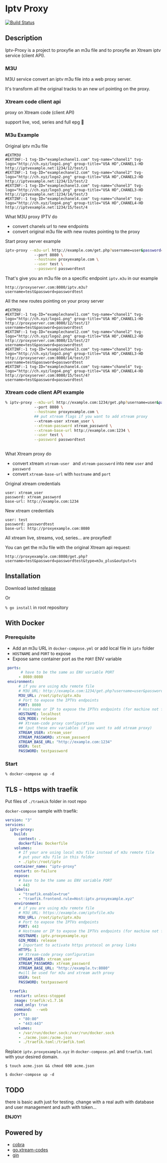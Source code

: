# Iptv Proxy

[![Build Status](https://travis-ci.com/pierre-emmanuelJ/iptv-proxy.svg?branch=master)](https://travis-ci.com/pierre-emmanuelJ/iptv-proxy)

## Description

Iptv-Proxy is a project to proxyfie an m3u file
and to proxyfie an Xtream iptv service (client API).

### M3U

M3U service convert an iptv m3u file into a web proxy server.

It's transform all the original tracks to an new url pointing on the proxy.

### Xtream code client api

proxy on Xtream code (client API)

support live, vod, series and full epg :rocket:

### M3u Example

Original iptv m3u file

```m3u
#EXTM3U
#EXTINF:-1 tvg-ID="examplechanel1.com" tvg-name="chanel1" tvg-logo="http://ch.xyz/logo1.png" group-title="USA HD",CHANEL1-HD
http://iptvexample.net:1234/12/test/1
#EXTINF:-1 tvg-ID="examplechanel2.com" tvg-name="chanel2" tvg-logo="http://ch.xyz/logo2.png" group-title="USA HD",CHANEL2-HD
http://iptvexample.net:1234/13/test/2
#EXTINF:-1 tvg-ID="examplechanel3.com" tvg-name="chanel3" tvg-logo="http://ch.xyz/logo3.png" group-title="USA HD",CHANEL3-HD
http://iptvexample.net:1234/14/test/3
#EXTINF:-1 tvg-ID="examplechanel4.com" tvg-name="chanel4" tvg-logo="http://ch.xyz/logo4.png" group-title="USA HD",CHANEL4-HD
http://iptvexample.net:1234/15/test/4
```

What M3U proxy IPTV do
 - convert chanels url to new endpoints
 - convert original m3u file with new routes pointing to the proxy

Start proxy server example

```Bash
iptv-proxy --m3u-url http://example.com/get.php?username=user&password=pass&type=m3u_plus&output=m3u8 \
             --port 8080 \
             --hostname proxyexample.com \
             --user test \
             --password passwordtest
```


 That's give you an m3u file on a specific endpoint `iptv.m3u` in our example
 
 `http://proxyserver.com:8080/iptv.m3u?username=test&password=passwordtest`

All the new routes pointing on your proxy server
```m3u
#EXTM3U
#EXTINF:-1 tvg-ID="examplechanel1.com" tvg-name="chanel1" tvg-logo="http://ch.xyz/logo1.png" group-title="USA HD",CHANEL1-HD
http://proxyserver.com:8080/12/test/1?username=test&password=passwordtest
#EXTINF:-1 tvg-ID="examplechanel2.com" tvg-name="chanel2" tvg-logo="http://ch.xyz/logo2.png" group-title="USA HD",CHANEL2-HD
http://proxyserver.com:8080/13/test/2?username=test&password=passwordtest
#EXTINF:-1 tvg-ID="examplechanel3.com" tvg-name="chanel3" tvg-logo="http://ch.xyz/logo3.png" group-title="USA HD",CHANEL3-HD
http://proxyserver.com:8080/14/test/3?username=test&password=passwordtest
#EXTINF:-1 tvg-ID="examplechanel4.com" tvg-name="chanel4" tvg-logo="http://ch.xyz/logo4.png" group-title="USA HD",CHANEL4-HD
http://proxyserver.com:8080/15/test/4?username=test&password=passwordtest
```
### Xtream code client API example

```Bash
% iptv-proxy --m3u-url http://example.com:1234/get.php?username=user&password=pass&type=m3u_plus&output=m3u8 \
             --port 8080 \
             --hostname proxyexample.com \
             ## put xtream flags if you want to add xtream proxy
             --xtream-user xtream_user \
             --xtream-password xtream_password \
             --xtream-base-url http://example.com:1234 \
             --user test \
             --password passwordtest
             
```

What Xtream proxy do

 - convert xtream `xtream-user ` and `xtream-password` into new `user` and `password`
 - convert `xtream-base-url` with `hostname` and `port`
 
Original xtream credentials
 
 ```
 user: xtream_user
 password: xtream_password
 base-url: http://example.com:1234
 ```
 
New xtream credentials

 ```
 user: test
 password: passwordtest
 base-url: http://proxyexample.com:8080
 ```
 
 All xtream live, streams, vod, series... are proxyfied! 
 
 
 You can get the m3u file with the original Xtream api request:
 ```
 http://proxyexample.com:8080/get.php?username=test&password=passwordtest&type=m3u_plus&output=ts
 ```


## Installation

Download lasted [release](https://github.com/pierre-emmanuelJ/iptv-proxy/releases)

Or

`% go install` in root repository

## With Docker

### Prerequisite

 - Add an m3u URL in `docker-compose.yml` or add local file in `iptv` folder
 - `HOSTNAME` and `PORT` to expose
 - Expose same container port as the `PORT` ENV variable 

```Yaml
 ports:
       # have to be the same as ENV variable PORT
      - 8080:8080
 environment:
      # if you are using m3u remote file
      # M3U_URL: http://example.com:1234/get.php?username=user&password=pass&type=m3u_plus&output=m3u8
      M3U_URL: /root/iptv/iptv.m3u
      # Port to expose the IPTVs endpoints
      PORT: 8080
      # Hostname or IP to expose the IPTVs endpoints (for machine not for docker)
      HOSTNAME: localhost
      GIN_MODE: release
      ## Xtream-code proxy configuration
      ## (put these env variables if you want to add xtream proxy)
      XTREAM_USER: xtream_user
      XTREAM_PASSWORD: xtream_password
      XTREAM_BASE_URL: "http://example.com:1234"
      USER: test
      PASSWORD: testpassword
```

### Start

```
% docker-compose up -d
```

## TLS - https with traefik

Put files of `./traekik` folder in root repo


`docker-compose` sample with traefik:
```Yaml
version: "3"
services:
  iptv-proxy:
    build:
      context: .
      dockerfile: Dockerfile
    volumes:
      # If your are using local m3u file instead of m3u remote file
      # put your m3u file in this folder
      - ./iptv:/root/iptv
    container_name: "iptv-proxy"
    restart: on-failure
    expose:
      # have to be the same as ENV variable PORT
      - 443
    labels:
      - "traefik.enable=true"
      - "traefik.frontend.rule=Host:iptv.proxyexample.xyz"
    environment:
      # if you are using m3u remote file
      # M3U_URL: https://example.com/iptvfile.m3u
      M3U_URL: /root/iptv/iptv.m3u
      # Port to expose the IPTVs endpoints
      PORT: 443
      # Hostname or IP to expose the IPTVs endpoints (for machine not for docker)
      HOSTNAME: iptv.proxyexample.xyz
      GIN_MODE: release
      # Inportant to activate https protocol on proxy links
      HTTPS: 1
      ## Xtream-code proxy configuration
      XTREAM_USER: xtream_user
      XTREAM_PASSWORD: xtream_password
      XTREAM_BASE_URL: "http://example.tv:8080"
      #will be used for m3u and xtream auth proxy
      USER: test
      PASSWORD: testpassword

  traefik:
    restart: unless-stopped
    image: traefik:v1.7.16
    read_only: true
    command:  --web
    ports:
      - "80:80"
      - "443:443"
    volumes:
      - /var/run/docker.sock:/var/run/docker.sock
      - ./acme.json:/acme.json
      - ./traefik.toml:/traefik.toml

```

Replace `iptv.proxyexample.xyz` in `docker-compose.yml` and `traefik.toml` with your desired domain.

```Shell
$ touch acme.json && chmod 600 acme.json
```


```Shell
$ docker-compose up -d
```

## TODO

there is basic auth just for testing.
change with a real auth with database and user management
and auth with token...

**ENJOY!**

## Powered by

- [cobra](https://github.com/spf13/cobra)
- [go.xtream-codes](https://github.com/tellytv/go.xtream-codes)
- [gin](https://github.com/gin-gonic/gin)


